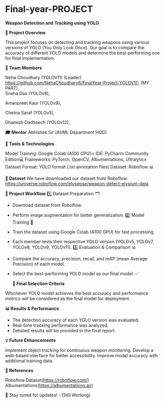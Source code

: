 # Final-year-PROJECT
**Weapon Detection and Tracking using YOLO**

**🚀 Project Overview**

This project focuses on detecting and tracking weapons using various versions of YOLO (You Only Look Once). Our goal is to compare the accuracy of different YOLO models and determine the best-performing one for final implementation.

**👥 Team Members**

Neha Choudhary (YOLOV11) (Leader) https://github.com/NehaChoudhary6/FinalYear-Project-YOLOV11- (MY PART),                                                                      
Sneha Das (YOLOv8),

Amanpreet Kaur (YOLOv9),

Chetna Saraf (YOLOv5),

Dhanesh Dadheech (YOLOv12),

**🎓 Mentor**
Abhishek Sir (AI/ML Department HOD)

**🔧 Tools & Technologies**

Model Training: Google Colab (A100 GPU)🔥
IDE: PyCharm Community Edition💻
Frameworks: PyTorch, OpenCV, Albumentations, Ultralytics
Dataset Format: YOLO format (.txt annotation files)
Dataset: Roboflow 📊

**📂 Dataset**
We have downloaded our dataset from Roboflow: https://universe.roboflow.com/elyspose/weapon-detect-elysium-data

**📌 Project Workflow**
1️⃣ Dataset Preparation 🗂️
- Download dataset from Roboflow.
- Perform image augmentation for better generalization.
2️⃣ Model Training 🎯
- Train the dataset using Google Colab (A100 GPU) for fast processing.
- Each member tests their respective YOLO version (YOLOv5, YOLOv7, YOLOv8, YOLOv9, YOLOv11).
3️⃣ Evaluation & Comparison 📊
- Compare the accuracy, precision, recall, and mAP (mean Average Precision) of each model.
- Select the best-performing YOLO model as our final model. ✅

  **📌 Final Selection Criteria**

Whichever YOLO model achieves the best accuracy and performance metrics will be considered as the final model for deployment.

**📊 Results & Performance**

- The detection accuracy of each YOLO version was evaluated.
- Real-time tracking performance was analyzed.
- Detailed results will be provided in the final report.

**💡 Future Enhancements**

Implement object tracking for continuous weapon monitoring.
Develop a web-based interface for better accessibility.
Improve model accuracy with additional training data.

**🔗 References**

Roboflow Dataset(https://roboflow.com/)
Albumentations(https://albumentations.ai/)

📢 Stay tuned for updates! 💡(Still Working)


